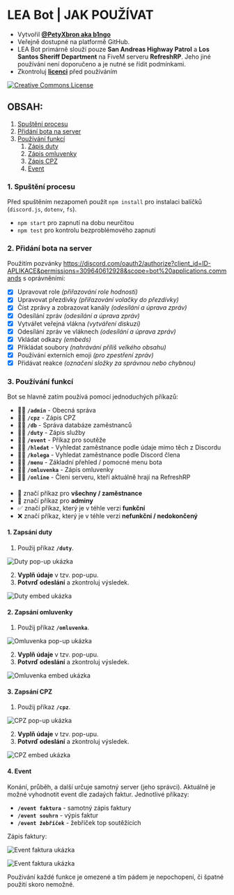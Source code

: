 # LEA Bot | JAK POUŽÍVAT
- Vytvořil **[@PetyXbron aka b1ngo](https://github.com/PetyXbron/)**
- Veřejně dostupné na platformě GitHub.
- LEA Bot primárně slouží pouze **San Andreas Highway Patrol** a **Los Santos Sheriff Department** na FiveM serveru **RefreshRP**. Jeho jiné používání není doporučeno a je nutné se řídit podmínkami.
- Zkontroluj **[licenci](/LICENSE.md)** před používáním

[![Creative Commons License](https://i.creativecommons.org/l/by-nc-nd/4.0/88x31.png)](http://creativecommons.org/licenses/by-nc-nd/4.0/)

## OBSAH:
1. [Spuštění procesu](#1-spuštění-procesu)
2. [Přidání bota na server](#2-přidání-bota-na-server)
3. [Používání funkcí](#3-používání-funkcí)
    1. [Zápis duty](#1-zapsání-duty)
    2. [Zápis omluvenky](#2-zapsání-omluvenky)
    3. [Zápis CPZ](#3-zapsání-cpz)
    4. [Event](#4-event)


### 1. Spuštění procesu
Před spuštěním nezapomeň použít `npm install` pro instalaci balíčků (`discord.js`, `dotenv`, `fs`).
- `npm start` pro zapnutí na dobu neurčitou
- `npm test` pro kontrolu bezproblémového zapnutí

### 2. Přidání bota na server
Použitím pozvánky https://discord.com/oauth2/authorize?client_id=ID-APLIKACE&permissions=309640612928&scope=bot%20applications.commands s oprávněními:
- [x] Upravovat role *(přiřazování role hodnosti)*
- [x] Upravovat přezdívky *(přiřazování volačky do přezdívky)*
- [x] Číst zprávy a zobrazovat kanály *(odesílání a úprava zpráv)*
- [x] Odesílání zpráv *(odesílání a úprava zpráv)*
- [x] Vytvářet veřejná vlákna *(vytváření diskuzí)*
- [x] Odesílání zpráv ve vláknech *(odesílání a úprava zpráv)*
- [x] Vkládat odkazy *(embeds)*
- [x] Přikládat soubory *(nahrávání příliš velkého obsahu)*
- [x] Používání externích emoji *(pro zpestření zpráv)*
- [x] Přidávat reakce *(označení složky za správnou nebo chybnou)*

### 3. Používání funkcí
Bot se hlavně zatím používá pomocí jednoduchých příkazů:
- 👮✅ **`/admin`** - Obecná správa
- 🫡✅ **`/cpz`** - Zápis CPZ
- 👮✅ **`/db`** - Správa databáze zaměstnanců
- 🫡✅ **`/duty`** - Zápis služby
- 🫡✅ **`/event`** - Příkaz pro soutěže
- 🫡❌ **`/hledat`** - Vyhledat zaměstnance podle údaje mimo těch z Discordu
- 🫡✅ **`/kolega`** - Vyhledat zaměstnance podle Discord člena
- 🫡✅ **`/menu`** - Základní přehled / pomocné menu bota
- 🫡✅ **`/omluvenka`** - Zápis omluvenky
- 🫡✅ **`/online`** - Členi serveru, kteří aktuálně hrají na RefreshRP
####
- 🫡 značí příkaz pro **všechny / zaměstnance**
- 👮 značí příkaz pro **adminy**
- ✅ značí příkaz, který je v téhle verzi **funkční**
- ❌ značí příkaz, který je v téhle verzi **nefunkční / nedokončený**

#### 1. Zapsání duty
1. Použij příkaz **`/duty`**.

![Duty pop-up ukázka](/assets/duty-modal.png)

2. **Vyplň údaje** v tzv. pop-upu.
3. **Potvrď odeslání** a zkontroluj výsledek.

![Duty embed ukázka](/assets/duty-embed.png)

#### 2. Zapsání omluvenky
1. Použij příkaz **`/omluvenka`**.

![Omluvenka pop-up ukázka](/assets/apology-modal.png)

2. **Vyplň údaje** v tzv. pop-upu.
3. **Potvrď odeslání** a zkontroluj výsledek.

![Omluvenka embed ukázka](/assets/apology-embed.png)

#### 3. Zapsání CPZ
1. Použij příkaz **`/cpz`**.

![CPZ pop-up ukázka](/assets/cpz-modal.png)

2. **Vyplň údaje** v tzv. pop-upu.
3. **Potvrď odeslání** a zkontroluj výsledek.

![CPZ embed ukázka](/assets/cpz-embed.png)

#### 4. Event
Konání, průběh, a další určuje samotný server (jeho správci).
Aktuálně je možné vyhodnotit event dle zadaých faktur.
Jednotlivé příkazy:
- **`/event faktura`** - samotný zápis faktury
- **`/event souhrn`** - výpis faktur
- **`/event žebříček`** - žebříček top soutěžících

Zápis faktury:

![Event faktura ukázka](/assets/event-faktura-modal.png)

![Event faktura ukázka](/assets/event-faktura-embed.png)

Použivání každé funkce je omezené a tím pádem je nepochopení, či špatné použití skoro nemožné.